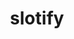 ---
title: "slotify"
description: "Simple web tool for SNU students to quickly check for timetable clashes when selecting courses. Just pick your core courses, and slotify will automatically eliminate conflicting options, saving time and disappointment"
start_date: "July 22 2025"
end_date: "July 23 2025"
is_published: true
is_pinned: false
is_important: true
project_tags:
- SvelteKit
- Fuse.js
- Python
- Pandas
- Pydantic
repository_link: "https://github.com/lalitm1004/slotify"
deployment_link: "https://slotify.lm04.me"
---